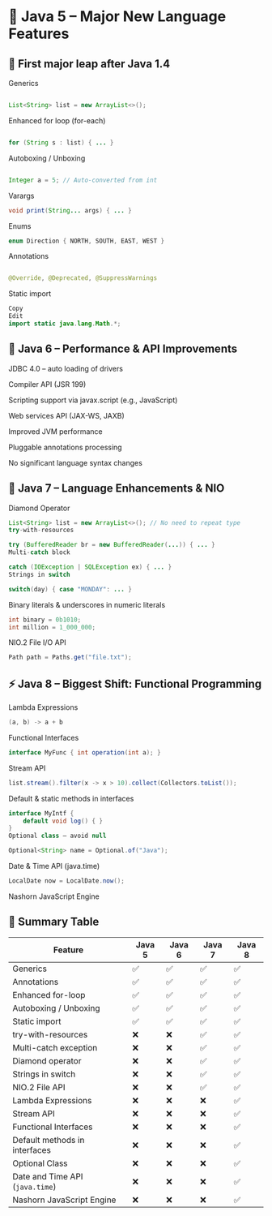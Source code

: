 # 🧩 Java 5 – Major New Language Features
## 🎯 First major leap after Java 1.4

Generics

```java

List<String> list = new ArrayList<>();
```
Enhanced for loop (for-each)

```java

for (String s : list) { ... }
```
Autoboxing / Unboxing

```java

Integer a = 5; // Auto-converted from int
```

Varargs

```java
void print(String... args) { ... }
```

Enums

```java
enum Direction { NORTH, SOUTH, EAST, WEST }
```
Annotations

```java

@Override, @Deprecated, @SuppressWarnings
```
Static import

```java
Copy
Edit
import static java.lang.Math.*;
```

## 🚀 Java 6 – Performance & API Improvements
JDBC 4.0 – auto loading of drivers

Compiler API (JSR 199)

Scripting support via javax.script (e.g., JavaScript)

Web services API (JAX-WS, JAXB)

Improved JVM performance

Pluggable annotations processing

No significant language syntax changes

## 🔧 Java 7 – Language Enhancements & NIO
Diamond Operator

```java
List<String> list = new ArrayList<>(); // No need to repeat type
try-with-resources
```

```java
try (BufferedReader br = new BufferedReader(...)) { ... }
Multi-catch block
```

```java
catch (IOException | SQLException ex) { ... }
Strings in switch
```

```java
switch(day) { case "MONDAY": ... }
```
Binary literals & underscores in numeric literals

```java
int binary = 0b1010;
int million = 1_000_000;
```

NIO.2 File I/O API

```java
Path path = Paths.get("file.txt");
```

## ⚡ Java 8 – Biggest Shift: Functional Programming
Lambda Expressions

```java
(a, b) -> a + b
```

Functional Interfaces
```java
interface MyFunc { int operation(int a); }
```

Stream API

```java
list.stream().filter(x -> x > 10).collect(Collectors.toList());
```

Default & static methods in interfaces

```java
interface MyIntf {
    default void log() { }
}
Optional class – avoid null
```

```java
Optional<String> name = Optional.of("Java");
```

Date & Time API (java.time)

```java
LocalDate now = LocalDate.now();
```
Nashorn JavaScript Engine

## 📌 Summary Table

| Feature                          | Java 5 | Java 6 | Java 7 | Java 8 |
|----------------------------------|--------|--------|--------|--------|
| Generics                         | ✅     | ✅     | ✅     | ✅     |
| Annotations                      | ✅     | ✅     | ✅     | ✅     |
| Enhanced for-loop                | ✅     | ✅     | ✅     | ✅     |
| Autoboxing / Unboxing            | ✅     | ✅     | ✅     | ✅     |
| Static import                    | ✅     | ✅     | ✅     | ✅     |
| try-with-resources               | ❌     | ❌     | ✅     | ✅     |
| Multi-catch exception            | ❌     | ❌     | ✅     | ✅     |
| Diamond operator                 | ❌     | ❌     | ✅     | ✅     |
| Strings in switch                | ❌     | ❌     | ✅     | ✅     |
| NIO.2 File API                   | ❌     | ❌     | ✅     | ✅     |
| Lambda Expressions               | ❌     | ❌     | ❌     | ✅     |
| Stream API                       | ❌     | ❌     | ❌     | ✅     |
| Functional Interfaces            | ❌     | ❌     | ❌     | ✅     |
| Default methods in interfaces    | ❌     | ❌     | ❌     | ✅     |
| Optional Class                   | ❌     | ❌     | ❌     | ✅     |
| Date and Time API (`java.time`)  | ❌     | ❌     | ❌     | ✅     |
| Nashorn JavaScript Engine        | ❌     | ❌     | ❌     | ✅     |

